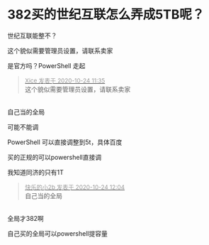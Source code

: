 # 382买的世纪互联怎么弄成5TB呢？


世纪互联能整不？

这个貌似需要管理员设置，请联系卖家<img id="aimg_u4Nnm" onclick="zoom(this, this.src, 0, 0, 0)" class="zoom" src="https://cdn.jsdelivr.net/gh/hishis/forum-master/public/images/patch.gif" onmouseover="img_onmouseoverfunc(this)" onload="thumbImg(this)" border="0" alt="" />

是官方吗？PowerShell 走起

<div class="quote"><blockquote><font size="2"><a href="https://www.hostloc.com/forum.php?mod=redirect&amp;goto=findpost&amp;pid=9345040&amp;ptid=757915" target="_blank"><font color="#999999">Xice 发表于 2020-10-24 11:35</font></a></font><br />
这个貌似需要管理员设置，请联系卖家</blockquote></div><br />
自己当的全局

可能不能调

PowerShell 可以直接调整到5t，具体百度

买的正规的可以powershell直接调

我知道同济的只有1T

<div class="quote"><blockquote><font size="2"><a href="https://www.hostloc.com/forum.php?mod=redirect&amp;goto=findpost&amp;pid=9345152&amp;ptid=757915" target="_blank"><font color="#999999">快乐的小2b 发表于 2020-10-24 12:04</font></a></font><br />
自己当的全局</blockquote></div><br />
全局才382啊

自己买的全局可以powershell提容量

